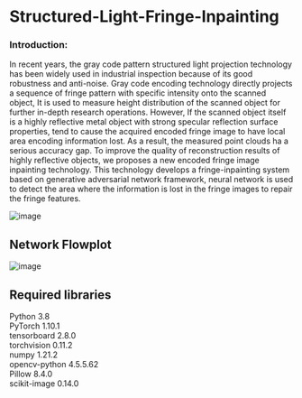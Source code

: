# Structured-Light-Fringe-Inpainting
### Introduction:
In recent years, the gray code pattern structured light projection technology has been widely used in industrial inspection because of its good robustness and anti-noise. Gray code encoding technology directly projects a sequence of fringe pattern with specific intensity onto the scanned object, It is used to measure height distribution of the scanned object for further in-depth research operations. However, If the scanned object itself is a highly reflective metal object with strong specular reflection surface properties, tend to cause the acquired encoded fringe image to have local area encoding information lost. As a result, the measured point clouds ha a serious accuracy gap. To improve the quality of reconstruction results of highly reflective objects, we proposes a new encoded fringe image inpainting technology. This technology develops a fringe-inpainting system based on generative adversarial network framework, neural network is used to detect the area where the information is lost in the fringe images to repair the fringe features.<br> 

![image](https://github.com/Laiboyu/Structured-Light-Fringe-Inpainting/blob/main/src/imgs/img_1.png)

## Network Flowplot
![image](https://github.com/Laiboyu/Structured-Light-Fringe-Inpainting/blob/main/src/imgs/networks.png)
## Required libraries
Python 3.8  
PyTorch 1.10.1  
tensorboard 2.8.0  
torchvision 0.11.2  
numpy 1.21.2  
opencv-python 4.5.5.62  
Pillow 8.4.0  
scikit-image 0.14.0  

